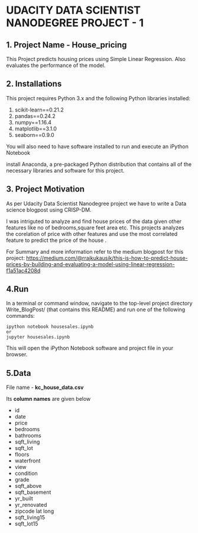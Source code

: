 # UDACITY DATA SCIENTIST NANODEGREE PROJECT - 1

## 1. Project Name - House_pricing
This Project predicts housing prices using Simple Linear Regression.
Also evaluates the performance of the model.

## 2. Installations
This project requires Python 3.x and the following Python libraries installed:

1. scikit-learn==0.21.2
2. pandas==0.24.2
3. numpy==1.16.4
4. matplotlib==3.1.0
5. seaborn==0.9.0

You will also need to have software installed to run and execute an iPython Notebook

install Anaconda, a pre-packaged Python distribution that contains all of the necessary libraries and software for this project.

## 3. Project Motivation

As per Udacity Data Scientist Nanodegree project  we have to write a Data science blogpost using CRISP-DM.

I was intriguted to analyze and find house prices of the data given other features like no of bedrooms,square feet area etc.
This projects analyzes the corelation of price with other features and use the most correlated feature to predict the price of the house . 

For Summary and more information refer to the medium blogpost for this project: https://medium.com/@rrajkukausik/this-is-how-to-predict-house-prices-by-building-and-evaluating-a-model-using-linear-regression-f1a51ac4208d

## 4.Run
In a terminal or command window, navigate to the top-level project directory Write_BlogPost/ (that contains this README) and run one of the following commands:

``` 
ipython notebook housesales.ipynb
or
jupyter housesales.ipynb
```
This will open the iPython Notebook software and project file in your browser.

## 5.Data
File name - **kc_house_data.csv**

Its **column names** are given below

* id
* date	
* price	
* bedrooms
* bathrooms
* sqft_living
* sqft_lot	
* floors
* waterfront
* view
* condition
* grade
* sqft_above
* sqft_basement
* yr_built
* yr_renovated
* zipcode	lat	long
* sqft_living15
* sqft_lot15


